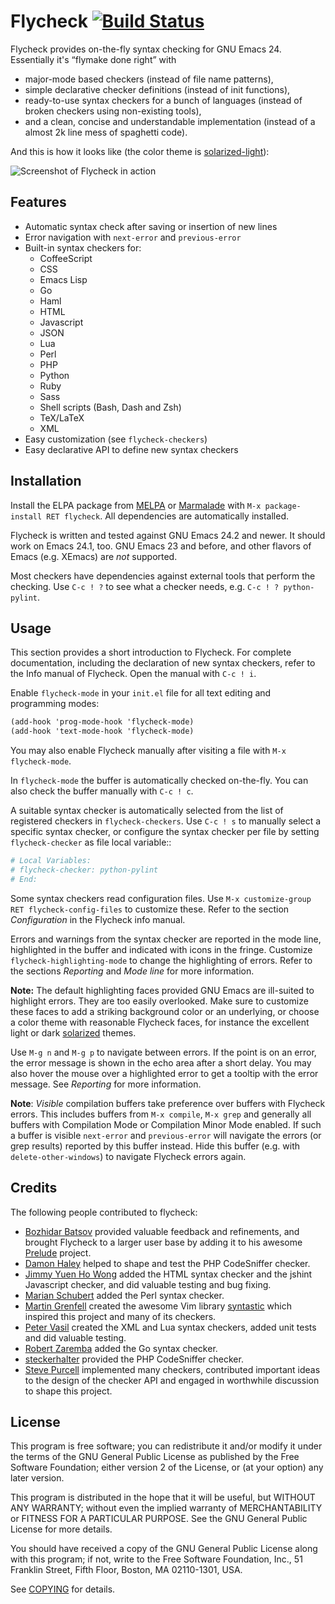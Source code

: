 Flycheck [![Build Status](https://travis-ci.org/lunaryorn/flycheck.png)](https://travis-ci.org/lunaryorn/flycheck)
========

Flycheck provides on-the-fly syntax checking for GNU Emacs 24.  Essentially it's
“flymake done right” with

- major-mode based checkers (instead of file name patterns),
- simple declarative checker definitions (instead of init functions),
- ready-to-use syntax checkers for a bunch of languages (instead of broken
  checkers using non-existing tools),
- and a clean, concise and understandable implementation (instead of a almost 2k
  line mess of spaghetti code).

And this is how it looks like (the color theme is [solarized-light][]):

![Screenshot of Flycheck in action](https://github.com/lunaryorn/flycheck/raw/master/screenshot.png)


Features
--------

- Automatic syntax check after saving or insertion of new lines
- Error navigation with `next-error` and `previous-error`
- Built-in syntax checkers for:
  - CoffeeScript
  - CSS
  - Emacs Lisp
  - Go
  - Haml
  - HTML
  - Javascript
  - JSON
  - Lua
  - Perl
  - PHP
  - Python
  - Ruby
  - Sass
  - Shell scripts (Bash, Dash and Zsh)
  - TeX/LaTeX
  - XML
- Easy customization (see `flycheck-checkers`)
- Easy declarative API to define new syntax checkers


Installation
------------

Install the ELPA package from [MELPA][] or [Marmalade][] with `M-x
package-install RET flycheck`.  All dependencies are automatically installed.

Flycheck is written and tested against GNU Emacs 24.2 and newer.  It should work
on Emacs 24.1, too.  GNU Emacs 23 and before, and other flavors of Emacs
(e.g. XEmacs) are *not* supported.

Most checkers have dependencies against external tools that perform the
checking.  Use `C-c ! ?` to see what a checker needs, e.g. `C-c ! ?
python-pylint`.


Usage
-----

This section provides a short introduction to Flycheck.  For complete
documentation, including the declaration of new syntax checkers, refer to the
Info manual of Flycheck.  Open the manual with `C-c ! i`.

Enable `flycheck-mode` in your `init.el` file for all text editing and
programming modes:

```scheme
(add-hook 'prog-mode-hook 'flycheck-mode)
(add-hook 'text-mode-hook 'flycheck-mode)
```

You may also enable Flycheck manually after visiting a file with `M-x
flycheck-mode`.

In `flycheck-mode` the buffer is automatically checked on-the-fly.  You can also
check the buffer manually with `C-c ! c`.

A suitable syntax checker is automatically selected from the list of registered
checkers in `flycheck-checkers`.  Use  `C-c ! s` to manually select a specific
syntax checker, or configure the syntax checker per file by setting
`flycheck-checker` as file local variable::

```python
# Local Variables:
# flycheck-checker: python-pylint
# End:
```

Some syntax checkers read configuration files.  Use `M-x customize-group RET
flycheck-config-files` to customize these.  Refer to the section *Configuration*
in the Flycheck info manual.

Errors and warnings from the syntax checker are reported in the mode line,
highlighted in the buffer and indicated with icons in the fringe.  Customize
`flycheck-highlighting-mode` to change the highlighting of errors.  Refer to the
sections *Reporting* and *Mode line* for more information.

**Note:** The default highlighting faces provided GNU Emacs are ill-suited to
highlight errors.  They are too easily overlooked.  Make sure to customize these
faces to add a striking background color or an underlying, or choose a color
theme with reasonable Flycheck faces, for instance the excellent light or dark
[solarized][] themes.

Use `M-g n` and `M-g p` to navigate between errors.  If the point is on an
error, the error message is shown in the echo area after a short delay.  You may
also hover the mouse over a highlighted error to get a tooltip with the error
message.  See *Reporting* for more information.

**Note**: *Visible* compilation buffers take preference over buffers with
Flycheck errors.  This includes buffers from `M-x compile`, `M-x grep` and
generally all buffers with Compilation Mode or Compilation Minor Mode enabled.
If such a buffer is visible `next-error` and `previous-error` will navigate the
errors (or grep results) reported by this buffer instead.  Hide this buffer
(e.g. with `delete-other-windows`) to navigate Flycheck errors again.


Credits
-------

The following people contributed to flycheck:

- [Bozhidar Batsov][bbatsov] provided valuable feedback and refinements, and
  brought Flycheck to a larger user base by adding it to his awesome [Prelude][]
  project.
- [Damon Haley][dhaley] helped to shape and test the PHP CodeSniffer checker.
- [Jimmy Yuen Ho Wong][wyuenho] added the HTML syntax checker and the jshint
  Javascript checker, and did valuable testing and bug fixing.
- [Marian Schubert][maio] added the Perl syntax checker.
- [Martin Grenfell][scrooloose] created the awesome Vim library [syntastic][]
  which inspired this project and many of its checkers.
- [Peter Vasil][ptrv] created the XML and Lua syntax checkers, added unit tests
  and did valuable testing.
- [Robert Zaremba][robert-zaremba] added the Go syntax checker.
- [steckerhalter][] provided the PHP CodeSniffer checker.
- [Steve Purcell][purcell] implemented many checkers, contributed important
  ideas to the design of the checker API and engaged in worthwhile discussion to
  shape this project.


License
-------

This program is free software; you can redistribute it and/or modify it under
the terms of the GNU General Public License as published by the Free Software
Foundation; either version 2 of the License, or (at your option) any later
version.

This program is distributed in the hope that it will be useful, but WITHOUT ANY
WARRANTY; without even the implied warranty of MERCHANTABILITY or FITNESS FOR A
PARTICULAR PURPOSE.  See the GNU General Public License for more details.

You should have received a copy of the GNU General Public License along with
this program; if not, write to the Free Software Foundation, Inc., 51 Franklin
Street, Fifth Floor, Boston, MA 02110-1301, USA.

See [COPYING][] for details.


[solarized-light]: https://github.com/bbatsov/solarized-emacs
[melpa]: http://melpa.milkbox.net
[marmalade]: http://marmalade-repo.org/
[download]: https://github.com/lunaryorn/flycheck/tags
[dash.el]: https://github.com/magnars/dash.el
[s.el]: https://github.com/magnars/s.el
[solarized]: https://github.com/bbatsov/solarized-emacs
[python]: http://python.org
[checkstyle]: http://checkstyle.sourceforge.net/
[bbatsov]: https://github.com/bbatsov
[prelude]: https://github.com/bbatsov/prelude
[dhaley]: https://github.com/dhaley
[syntastic]: https://github.com/scrooloose/syntastic
[scrooloose]: https://github.com/scrooloose
[purcell]: https://github.com/purcell
[wyuenho]: https://github.com/wyuenho
[maio]: https://github.com/maio
[ptrv]: https://github.com/ptrv
[robert-zaremba]: https://github.com/robert-zaremba
[steckerhalter]: https://github.com/steckerhalter
[copying]: https://github.com/lunaryorn/flycheck/blob/master/COPYING
